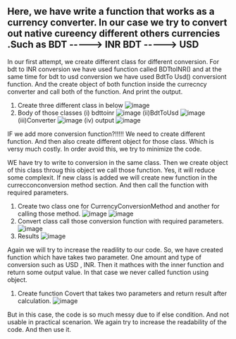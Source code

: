 Here, we have write a function that works as a currency converter. In our case we try to convert out native cureency different others currencies .Such as
BDT -----> INR
BDT -----> USD 
---------------
In our first attempt, we create different class for different conversion. For bdt to INR conversion we have used function called BDTtoINR() and at the same time for bdt to usd conversion we have used BdtTo Usd() conversiont function. And the create object of both function inside the currecncy converter and call both of the function. And print the output. 
1. Create three different class in below
![image](https://user-images.githubusercontent.com/75389185/189792357-12cf8466-66e6-46b7-9b5f-9ab219377fcc.png)
2. Body of those classes 
 (i) bdttoinr
 ![image](https://user-images.githubusercontent.com/75389185/189792505-ee496fb0-4cb3-40a2-86f8-354ec5d7850a.png)
(ii)BdtToUsd
![image](https://user-images.githubusercontent.com/75389185/189792593-d7ceb378-f9f3-4f27-abe6-d0dc04f5c69c.png)
(iii)Converter 
![image](https://user-images.githubusercontent.com/75389185/189792709-4eccac43-e455-4d07-bc59-9434edad6d72.png)
(iv) output 
![image](https://user-images.githubusercontent.com/75389185/189792763-868d05f6-7037-4108-b2a1-9c89c4f49532.png)


IF we add more conversion function?!!!!! 
We need to create different function. And then also create different object for those class. Which is versy much costly. In order avoid this, we try to minimize the code. 

WE have try to write to conversion in the same class. Then we create object of this class throug this object we call those function. Yes, it will reduce some complexit. If new class is added we will create new function in the currecconconversion method section.  And then call the function with required parameters. 
1. Create two class one for CurrencyConversionMethod and another for calling those method. 
![image](https://user-images.githubusercontent.com/75389185/189795369-850cd547-09bf-43f4-9e8e-f4b4fa0ab844.png)
![image](https://user-images.githubusercontent.com/75389185/189795858-a09f9499-4621-4937-978a-26ec8438523f.png)
2. Convert class call those conversion function with required parameters.
![image](https://user-images.githubusercontent.com/75389185/189795959-4751c21b-d31f-4277-82c3-736ffc8e8443.png)
3. Results 
![image](https://user-images.githubusercontent.com/75389185/189796003-2d415f73-a50a-4349-9adb-3c0d5099005c.png)


Again we will try to increase the readility to our code. So, we have created function which have takes two parameter. One amount and type of conversion such as USD , INR. Then it mathces with the inner function and return some output value. In that case we never called function using object.
1. Create function Covert that takes two parameters and return result after calculation.
![image](https://user-images.githubusercontent.com/75389185/189799408-4de83bd4-283c-43e6-bf59-e7d064cd2a7e.png)


But in this case, the code is so much messy due to if else condition. And not usable in practical scenarion. We again try to increase the readability of the code. And then use it. 


